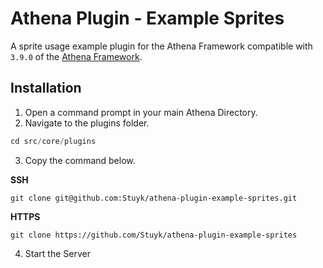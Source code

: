 # Athena Plugin - Example Sprites

A sprite usage example plugin for the Athena Framework compatible with `3.9.0` of the [Athena Framework](https://athenaframework.com/).

## Installation

1. Open a command prompt in your main Athena Directory.
2. Navigate to the plugins folder.

```ts
cd src/core/plugins
```

3. Copy the command below.

**SSH**

```
git clone git@github.com:Stuyk/athena-plugin-example-sprites.git
```

**HTTPS**
```
git clone https://github.com/Stuyk/athena-plugin-example-sprites
```

4. Start the Server